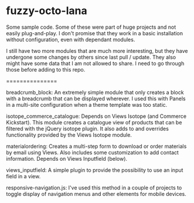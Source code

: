fuzzy-octo-lana
===============

Some sample code.
Some of these were part of huge projects and not easily plug-and-play. I don't
promise that they work in a basic installation without configuration, even with
dependant modules.

I still have two more modules that are much more interesting, but they
have undergone some changes by others since last pull / update. They also might
have some data that I am not allowed to share. I need to go through those before
adding to this repo.

===============

breadcrumb_block:
  An extremely simple module that only creates a block with a breadcrumb that
  can be displayed wherever. I used this with Panels in a multi-site configuration
  when a theme template was too static.

isotope_commerce_catalogue:
  Depends on Views Isotope (and Commerce Kickstart). This module creates a
  catalogue view of products that can be filtered with the jQuery isotope
  plugin. It also adds to and overrides functionality provided by the
  Views Isotope module.

materialordering:
  Creates a multi-step form to download or order materials by email using Views.
  Also includes some customization to add contact information.
  Depends on Views Inputfield (below).

views_inputfield:
  A simple plugin to provide the possibility to use an input field in a view.

responsive-navigation.js:
  I've used this method in a couple of projects to toggle display of navigation
  menus and other elements for mobile devices.



